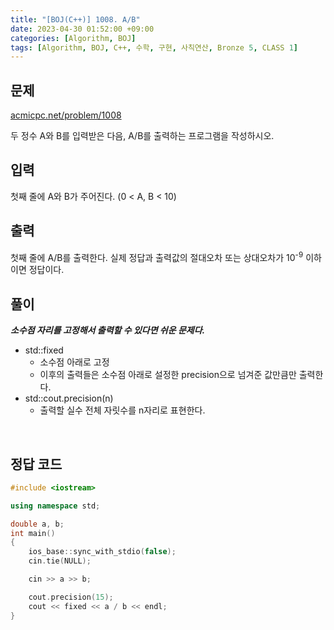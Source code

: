 ```yaml
---
title: "[BOJ(C++)] 1008. A/B"
date: 2023-04-30 01:52:00 +09:00
categories: [Algorithm, BOJ]
tags: [Algorithm, BOJ, C++, 수학, 구현, 사칙연산, Bronze 5, CLASS 1]
---
```

## **문제**
[acmicpc.net/problem/1008](https://www.acmicpc.net/problem/1008)
<br>

두 정수 A와 B를 입력받은 다음, A/B를 출력하는 프로그램을 작성하시오.
<br>

## **입력**
첫째 줄에 A와 B가 주어진다. (0 < A, B < 10)
<br>

## **출력**
첫째 줄에 A/B를 출력한다. 실제 정답과 출력값의 절대오차 또는 상대오차가 10<sup>-9</sup> 이하이면 정답이다.
<br>

## **풀이**
***소수점 자리를 고정해서 출력할 수 있다면 쉬운 문제다.***

- std::fixed
  - 소수점 아래로 고정
  - 이후의 출력들은 소수점 아래로 설정한 precision으로 넘겨준 값만큼만 출력한다.
- std::cout.precision(n)
  - 출력할 실수 전체 자릿수를 n자리로 표현한다.
<br>

## **정답 코드**
```c++
#include <iostream>

using namespace std;

double a, b;
int main()
{
    ios_base::sync_with_stdio(false);
    cin.tie(NULL);

    cin >> a >> b;

    cout.precision(15);
    cout << fixed << a / b << endl;
}
```
